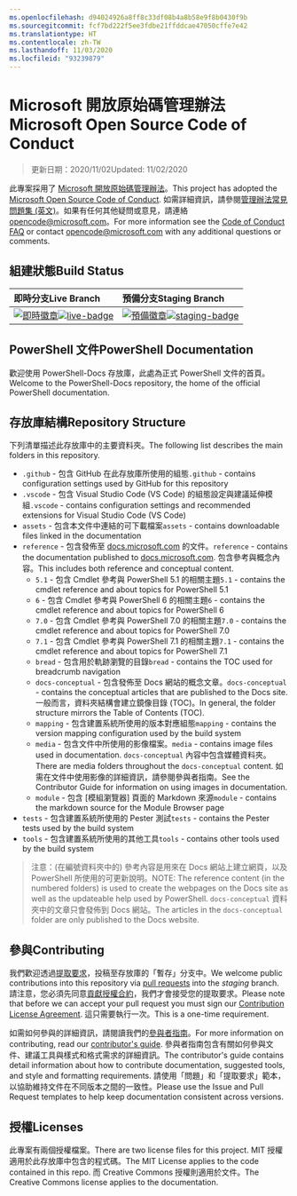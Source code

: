 ```yaml
---
ms.openlocfilehash: d94024926a8ff8c33df08b4a8b58e9f8b0430f9b
ms.sourcegitcommit: fcf7bd222f5ee3fdbe21ffddcae47050cffe7e42
ms.translationtype: HT
ms.contentlocale: zh-TW
ms.lasthandoff: 11/03/2020
ms.locfileid: "93239879"
---
```

# <a name="microsoft-open-source-code-of-conduct"></a><span data-ttu-id="3fae8-101">Microsoft 開放原始碼管理辦法</span><span class="sxs-lookup"><span data-stu-id="3fae8-101">Microsoft Open Source Code of Conduct</span></span>

> <span data-ttu-id="3fae8-102">更新日期：2020/11/02</span><span class="sxs-lookup"><span data-stu-id="3fae8-102">Updated: 11/02/2020</span></span>

<span data-ttu-id="3fae8-103">此專案採用了 [Microsoft 開放原始碼管理辦法](https://opensource.microsoft.com/codeofconduct/)。</span><span class="sxs-lookup"><span data-stu-id="3fae8-103">This project has adopted the [Microsoft Open Source Code of Conduct](https://opensource.microsoft.com/codeofconduct/).</span></span> <span data-ttu-id="3fae8-104">如需詳細資訊，請參閱[管理辦法常見問題集 (英文)](https://opensource.microsoft.com/codeofconduct/faq/)。如果有任何其他疑問或意見，請連絡 [opencode@microsoft.com](mailto:opencode@microsoft.com)。</span><span class="sxs-lookup"><span data-stu-id="3fae8-104">For more information see the [Code of Conduct FAQ](https://opensource.microsoft.com/codeofconduct/faq/) or contact [opencode@microsoft.com](mailto:opencode@microsoft.com) with any additional questions or comments.</span></span>

[即時徽章]: https://powershell.visualstudio.com/PowerShell-Docs/_apis/build/status/PowerShell-Docs-CI?branchName=live
[live-badge]: https://powershell.visualstudio.com/PowerShell-Docs/_apis/build/status/PowerShell-Docs-CI?branchName=live
[預備徽章]: https://powershell.visualstudio.com/PowerShell-Docs/_apis/build/status/PowerShell-Docs-CI?branchName=staging
[staging-badge]: https://powershell.visualstudio.com/PowerShell-Docs/_apis/build/status/PowerShell-Docs-CI?branchName=staging

## <a name="build-status"></a><span data-ttu-id="3fae8-107">組建狀態</span><span class="sxs-lookup"><span data-stu-id="3fae8-107">Build Status</span></span>

|          <span data-ttu-id="3fae8-108">即時分支</span><span class="sxs-lookup"><span data-stu-id="3fae8-108">Live Branch</span></span>          |           <span data-ttu-id="3fae8-109">預備分支</span><span class="sxs-lookup"><span data-stu-id="3fae8-109">Staging Branch</span></span>            |
| :---------------------------- | :---------------------------------- |
| <span data-ttu-id="3fae8-110">[![即時徽章][]][即時徽章]</span><span class="sxs-lookup"><span data-stu-id="3fae8-110">[![live-badge][]][live-badge]</span></span> | <span data-ttu-id="3fae8-111">[![預備徽章][]][預備徽章]</span><span class="sxs-lookup"><span data-stu-id="3fae8-111">[![staging-badge][]][staging-badge]</span></span> |

## <a name="powershell-documentation"></a><span data-ttu-id="3fae8-112">PowerShell 文件</span><span class="sxs-lookup"><span data-stu-id="3fae8-112">PowerShell Documentation</span></span>

<span data-ttu-id="3fae8-113">歡迎使用 PowerShell-Docs 存放庫，此處為正式 PowerShell 文件的首頁。</span><span class="sxs-lookup"><span data-stu-id="3fae8-113">Welcome to the PowerShell-Docs repository, the home of the official PowerShell documentation.</span></span>

## <a name="repository-structure"></a><span data-ttu-id="3fae8-114">存放庫結構</span><span class="sxs-lookup"><span data-stu-id="3fae8-114">Repository Structure</span></span>

<span data-ttu-id="3fae8-115">下列清單描述此存放庫中的主要資料夾。</span><span class="sxs-lookup"><span data-stu-id="3fae8-115">The following list describes the main folders in this repository.</span></span>

- <span data-ttu-id="3fae8-116">`.github` - 包含 GitHub 在此存放庫所使用的組態</span><span class="sxs-lookup"><span data-stu-id="3fae8-116">`.github` - contains configuration settings used by GitHub for this repository</span></span>
- <span data-ttu-id="3fae8-117">`.vscode` - 包含 Visual Studio Code (VS Code) 的組態設定與建議延伸模組</span><span class="sxs-lookup"><span data-stu-id="3fae8-117">`.vscode` - contains configuration settings and recommended extensions for Visual Studio Code (VS Code)</span></span>
- <span data-ttu-id="3fae8-118">`assets` - 包含本文件中連結的可下載檔案</span><span class="sxs-lookup"><span data-stu-id="3fae8-118">`assets` - contains downloadable files linked in the documentation</span></span>
- <span data-ttu-id="3fae8-119">`reference` - 包含發佈至 [docs.microsoft.com]([https://docs.microsoft.com/powershell/scripting/) 的文件。</span><span class="sxs-lookup"><span data-stu-id="3fae8-119">`reference` - contains the documentation published to [docs.microsoft.com]([https://docs.microsoft.com/powershell/scripting/).</span></span> <span data-ttu-id="3fae8-120">包含參考與概念內容。</span><span class="sxs-lookup"><span data-stu-id="3fae8-120">This includes both reference and conceptual content.</span></span>
  - <span data-ttu-id="3fae8-121">`5.1` - 包含 Cmdlet 參考與 PowerShell 5.1 的相關主題</span><span class="sxs-lookup"><span data-stu-id="3fae8-121">`5.1` - contains the cmdlet reference and about topics for PowerShell 5.1</span></span>
  - <span data-ttu-id="3fae8-122">`6` - 包含 Cmdlet 參考與 PowerShell 6 的相關主題</span><span class="sxs-lookup"><span data-stu-id="3fae8-122">`6` - contains the cmdlet reference and about topics for PowerShell 6</span></span>
  - <span data-ttu-id="3fae8-123">`7.0` - 包含 Cmdlet 參考與 PowerShell 7.0 的相關主題</span><span class="sxs-lookup"><span data-stu-id="3fae8-123">`7.0` - contains the cmdlet reference and about topics for PowerShell 7.0</span></span>
  - <span data-ttu-id="3fae8-124">`7.1` - 包含 Cmdlet 參考與 PowerShell 7.1 的相關主題</span><span class="sxs-lookup"><span data-stu-id="3fae8-124">`7.1` - contains the cmdlet reference and about topics for PowerShell 7.1</span></span>
  - <span data-ttu-id="3fae8-125">`bread` - 包含用於軌跡瀏覽的目錄</span><span class="sxs-lookup"><span data-stu-id="3fae8-125">`bread` - contains the TOC used for breadcrumb navigation</span></span>
  - <span data-ttu-id="3fae8-126">`docs-conceptual` - 包含發佈至 Docs 網站的概念文章。</span><span class="sxs-lookup"><span data-stu-id="3fae8-126">`docs-conceptual` - contains the conceptual articles that are published to the Docs site.</span></span> <span data-ttu-id="3fae8-127">一般而言，資料夾結構會建立鏡像目錄 (TOC)。</span><span class="sxs-lookup"><span data-stu-id="3fae8-127">In general, the folder structure mirrors the Table of Contents (TOC).</span></span>
  - <span data-ttu-id="3fae8-128">`mapping` - 包含建置系統所使用的版本對應組態</span><span class="sxs-lookup"><span data-stu-id="3fae8-128">`mapping` - contains the version mapping configuration used by the build system</span></span>
  - <span data-ttu-id="3fae8-129">`media` - 包含文件中所使用的影像檔案。</span><span class="sxs-lookup"><span data-stu-id="3fae8-129">`media` - contains image files used in documentation.</span></span> <span data-ttu-id="3fae8-130">`docs-conceptual` 內容中包含媒體資料夾。</span><span class="sxs-lookup"><span data-stu-id="3fae8-130">There are media folders throughout the `docs-conceptual` content.</span></span> <span data-ttu-id="3fae8-131">如需在文件中使用影像的詳細資訊，請參閱參與者指南。</span><span class="sxs-lookup"><span data-stu-id="3fae8-131">See the Contributor Guide for information on using images in documentation.</span></span>
  - <span data-ttu-id="3fae8-132">`module` - 包含 [模組瀏覽器] 頁面的 Markdown 來源</span><span class="sxs-lookup"><span data-stu-id="3fae8-132">`module` - contains the markdown source for the Module Browser page</span></span>
- <span data-ttu-id="3fae8-133">`tests` - 包含建置系統所使用的 Pester 測試</span><span class="sxs-lookup"><span data-stu-id="3fae8-133">`tests` - contains the Pester tests used by the build system</span></span>
- <span data-ttu-id="3fae8-134">`tools` - 包含建置系統所使用的其他工具</span><span class="sxs-lookup"><span data-stu-id="3fae8-134">`tools` - contains other tools used by the build system</span></span>

> <span data-ttu-id="3fae8-135">注意：(在編號資料夾中的) 參考內容是用來在 Docs 網站上建立網頁，以及 PowerShell 所使用的可更新說明。</span><span class="sxs-lookup"><span data-stu-id="3fae8-135">NOTE: The reference content (in the numbered folders) is used to create the webpages on the Docs site as well as the updateable help used by PowerShell.</span></span>
> <span data-ttu-id="3fae8-136">`docs-conceptual` 資料夾中的文章只會發佈到 Docs 網站。</span><span class="sxs-lookup"><span data-stu-id="3fae8-136">The articles in the `docs-conceptual` folder are only published to the Docs website.</span></span>

## <a name="contributing"></a><span data-ttu-id="3fae8-137">參與</span><span class="sxs-lookup"><span data-stu-id="3fae8-137">Contributing</span></span>

<span data-ttu-id="3fae8-138">我們歡迎透過[提取要求](https://help.github.com/articles/using-pull-requests/)，投稿至存放庫的「暫存」分支中。</span><span class="sxs-lookup"><span data-stu-id="3fae8-138">We welcome public contributions into this repository via [pull requests](https://help.github.com/articles/using-pull-requests/) into the _staging_ branch.</span></span>
<span data-ttu-id="3fae8-139">請注意，您必須先同意[貢獻授權合約](https://cla.microsoft.com/)，我們才會接受您的提取要求。</span><span class="sxs-lookup"><span data-stu-id="3fae8-139">Please note that before we can accept your pull request you must sign our [Contribution License Agreement](https://cla.microsoft.com/).</span></span> <span data-ttu-id="3fae8-140">這只需要執行一次。</span><span class="sxs-lookup"><span data-stu-id="3fae8-140">This is a one-time requirement.</span></span>

<span data-ttu-id="3fae8-141">如需如何參與的詳細資訊，請閱讀我們的[參與者指南](https://aka.ms/PSDocsContributor)。</span><span class="sxs-lookup"><span data-stu-id="3fae8-141">For more information on contributing, read our [contributor's guide](https://aka.ms/PSDocsContributor).</span></span> <span data-ttu-id="3fae8-142">參與者指南包含有關如何參與文件、建議工具與樣式和格式需求的詳細資訊。</span><span class="sxs-lookup"><span data-stu-id="3fae8-142">The contributor's guide contains detail information about how to contribute documentation, suggested tools, and style and formatting requirements.</span></span> <span data-ttu-id="3fae8-143">請使用「問題」和「提取要求」範本，以協助維持文件在不同版本之間的一致性。</span><span class="sxs-lookup"><span data-stu-id="3fae8-143">Please use the Issue and Pull Request templates to help keep documentation consistent across versions.</span></span>

## <a name="licenses"></a><span data-ttu-id="3fae8-144">授權</span><span class="sxs-lookup"><span data-stu-id="3fae8-144">Licenses</span></span>

<span data-ttu-id="3fae8-145">此專案有兩個授權檔案。</span><span class="sxs-lookup"><span data-stu-id="3fae8-145">There are two license files for this project.</span></span> <span data-ttu-id="3fae8-146">MIT 授權適用於此存放庫中包含的程式碼。</span><span class="sxs-lookup"><span data-stu-id="3fae8-146">The MIT License applies to the code contained in this repo.</span></span> <span data-ttu-id="3fae8-147">而 Creative Commons 授權則適用於文件。</span><span class="sxs-lookup"><span data-stu-id="3fae8-147">The Creative Commons license applies to the documentation.</span></span>
